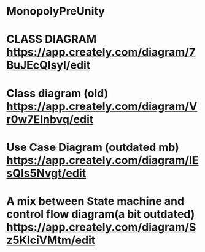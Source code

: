 # MonopolyPreUnity
# CLASS DIAGRAM https://app.creately.com/diagram/7BuJEcQIsyl/edit
# Class diagram (old) https://app.creately.com/diagram/Vr0w7EInbvq/edit
# Use Case Diagram (outdated mb) https://app.creately.com/diagram/IEsQIs5Nvgt/edit
# A mix between State machine and control flow diagram(a bit outdated) https://app.creately.com/diagram/Sz5KlciVMtm/edit
